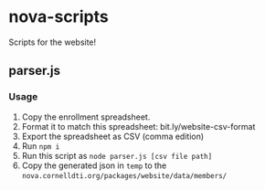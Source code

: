 # nova-scripts

Scripts for the website!

## parser.js

### Usage

1) Copy the enrollment spreadsheet.
2) Format it to match this spreadsheet: bit.ly/website-csv-format
3) Export the spreadsheet as CSV (comma edition)
4) Run `npm i`
5) Run this script as `node parser.js [csv file path]`
6) Copy the generated json in `temp` to the `nova.cornelldti.org/packages/website/data/members/`
